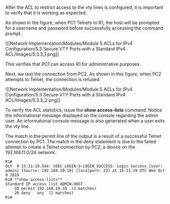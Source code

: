 After the ACL to restrict access to the vty lines is configured, it is important to verify that it is working as expected.

As shown in the figure, when PC1 Telnets to R1, the host will be prompted for a username and password before successfully accessing the command prompt.

![[Network Implementation/Modules/Module 5 ACLs for IPv4 Configuration/5.3 Secure VTY Ports with a Standard IPv4 ACL/Images/5.3.3_1.png]]

This verifies that PC1 can access R1 for administrative purposes.

Next, we test the connection from PC2. As shown in this figure, when PC2 attempts to Telnet, the connection is refused.

![[Network Implementation/Modules/Module 5 ACLs for IPv4 Configuration/5.3 Secure VTY Ports with a Standard IPv4 ACL/Images/5.3.3_2.png]]

To verify the ACL statistics, issue the **show access-lists** command. Notice the informational message displayed on the console regarding the admin user. An informational console message is also generated when a user exits the vty line.

The match in the permit line of the output is a result of a successful Telnet connection by PC1. The match in the deny statement is due to the failed attempt to create a Telnet connection by PC2, a device on the 192.168.11.0/24 network.

```
R1#
Oct  9 15:11:19.544: %SEC_LOGIN-5-LOGIN_SUCCESS: Login Success [user: admin] [Source: 192.168.10.10] [localport: 23] at 15:11:19 UTC Wed Oct 9 2019
R1# **show access-lists**
Standard IP access list ADMIN-HOST
    10 permit 192.168.10.10  (2 matches) 
    20 deny   any  (2 matches) 
R1#
```
